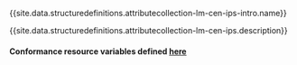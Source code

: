 {{site.data.structuredefinitions.attributecollection-lm-cen-ips-intro.name}}

{{site.data.structuredefinitions.attributecollection-lm-cen-ips.description}}

#### Conformance resource variables defined [here](http://wiki.hl7.org/index.php?title=IG_Publisher_Documentation#Jekyll)
